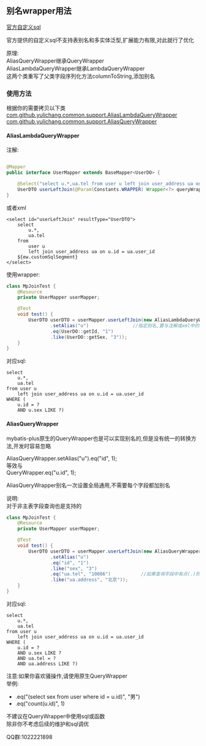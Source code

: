 ## 别名wrapper用法

[官方自定义sql](https://mp.baomidou.com/guide/wrapper.html#%E4%BD%BF%E7%94%A8-wrapper-%E8%87%AA%E5%AE%9A%E4%B9%89sql)

官方提供的自定义sql不支持表别名和多实体泛型,扩展能力有限,对此就行了优化

原理:  
AliasQueryWrapper继承QueryWrapper  
AliasLambdaQueryWrapper继承LambdaQueryWrapper  
这两个类重写了父类字段序列化方法columnToString,添加别名

### 使用方法

根据你的需要拷贝以下类
[com.github.yulichang.common.support.AliasLambdaQueryWrapper](https://gitee.com/best_handsome/mybatis-plus-join/blob/master/src/main/java/com/github/yulichang/common/support/AliasLambdaQueryWrapper.java)  
[com.github.yulichang.common.support.AliasQueryWrapper](https://gitee.com/best_handsome/mybatis-plus-join/blob/master/src/main/java/com/github/yulichang/common/support/AliasQueryWrapper.java)

#### AliasLambdaQueryWrapper

注解:

```java

@Mapper
public interface UserMapper extends BaseMapper<UserDO> {

    @Select("select u.*,ua.tel from user u left join user_address ua on u.id = ua.user_id ${ew.customSqlSegment}")
    UserDTO userLeftJoin(@Param(Constants.WRAPPER) Wrapper<?> queryWrapper);
}
```

或者xml

```
<select id="userLeftJoin" resultType="UserDTO">
    select 
        u.*, 
        ua.tel
    from 
        user u
        left join user_address ua on u.id = ua.user_id
    ${ew.customSqlSegment}
</select>
```

使用wrapper:

```java
class MpJoinTest {
    @Resource
    private UserMapper userMapper;

    @Test
    void test() {
        UserDTO userDTO = userMapper.userLeftJoin(new AliasLambdaQueryWrapper<UserDO>()
                .setAlias("u")                //指定别名,要与注解或xml中的别名保持一致
                .eq(UserDO::getId, "1")
                .like(UserDO::getSex, "3"));
    }
}
```

对应sql:

```
select 
    u.*,
    ua.tel 
from user u 
    left join user_address ua on u.id = ua.user_id 
WHERE (
    u.id = ? 
    AND u.sex LIKE ?)
```

#### AliasQueryWrapper

mybatis-plus原生的QueryWrapper也是可以实现别名的,但是没有统一的转换方法,开发时容易忽略

AliasQueryWrapper.setAlias("u").eq("id", 1);  
等效与  
QueryWrapper.eq("u.id", 1);

AliasQueryWrapper别名一次设置全局通用,不需要每个字段都加别名

说明:  
对于非主表字段查询也是支持的

```java
class MpJoinTest {
    @Resource
    private UserMapper userMapper;

    @Test
    void test() {
        UserDTO userDTO = userMapper.userLeftJoin(new AliasQueryWrapper<>()
                .setAlias("u")
                .eq("id", "1")
                .like("sex", "3")
                .eq("ua.tel", "10086")           //如果查询字段中有点(.)则不会添加别名
                .like("ua.address", "北京"));
    }
}
```
对应sql:
```
select 
    u.*,
    ua.tel 
from user u 
    left join user_address ua on u.id = ua.user_id 
WHERE (
    u.id = ? 
    AND u.sex LIKE ? 
    AND ua.tel = ? 
    AND ua.address LIKE ?)
```

注意:如果你喜欢骚操作,请使用原生QueryWrapper  
举例:
* .eq("(select sex from user where id = u.id)", "男")
* .eq("count(u.id)", 1)

不建议在QueryWrapper中使用sql或函数  
除非你不考虑后续的维护和sql调优


QQ群:1022221898